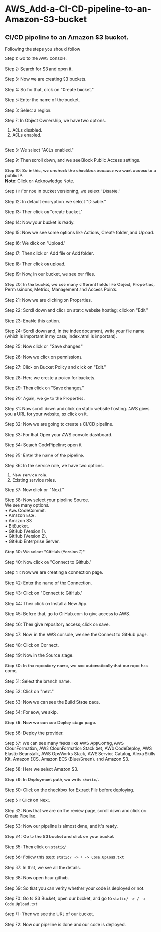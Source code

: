 # AWS_Add-a-CI-CD-pipeline-to-an-Amazon-S3-bucket

<h2>CI/CD pipeline to an Amazon S3 bucket.</h2>

Following the steps you should follow

Step 1: Go to the AWS console.<br><br>
Step 2: Search for S3 and open it.<br><br>
Step 3: Now we are creating S3 buckets.<br><br>
Step 4: So for that, click on "Create bucket."<br><br>
Step 5: Enter the name of the bucket. <br><br>
Step 6: Select a region.<br><br>
Step 7: In Object Ownership, we have two options.<br>
1. ACLs disabled.<br>
2. ACLs enabled.<br><br>

Step 8: We select "ACLs enabled."<br><br>
Step 9: Then scroll down, and we see Block Public Access settings.<br><br>
Step 10: So in this, we uncheck the checkbox because we want access to a public IP.<br>
**Note:** Click on Acknowledge Note.<br><br>
Step 11: For noe in bucket versioning, we select "Disable."<br><br>
Step 12: In default encryption, we select "Disable."<br><br>
Step 13: Then click on "create bucket."<br><br>
Step 14: Now your bucket is ready.<br><br>
Step 15: Now we see some options like Actions, Create folder, and Upload.<br><br>
Step 16: We click on "Upload."<br><br>
Step 17: Then click on Add file or Add folder.<br><br>
Step 18: Then click on upload.<br><br>
Step 19: Now, in our bucket, we see our files.<br><br>
Step 20: In the bucket, we see many different fields like Object, Properties, Permissinons, Metrics, Management and Access Points.<br><br>
Step 21: Now we are clicking on Properties.<br><br>
Step 22: Scroll down and click on static website hosting; click on "Edit."<br><br>
Step 23: Enable this option.<br><br>
Step 24: Scroll down and, in the index document, write your file name (which is important in my case; index.html is important).<br><br>
Step 25: Now click on "Save changes."<br><br>
Step 26: Now we click on permissions.<br><br>
Step 27: Click on Bucket Policy and click on "Edit."<br><br>
Step 28: Here we create a policy for buckets.<br><br>
Step 29: Then click on "Save changes."<br><br>
Step 30: Again, we go to the Properties.<br><br>
Step 31: Now scroll down and click on static website hosting. AWS gives you a URL for your website, so click on it.<br><br>
Step 32: Now we are going to create a CI/CD pipeline.<br><br>
Step 33: For that Open your AWS console dashboard.<br><br>
Step 34: Search CodePipeline; open it.<br><br>
Step 35: Enter the name of the pipeline.<br><br>
Step 36: In the service role, we have two options.<br>
1. New service role.<br>
2. Existing service roles.<br>

Step 37: Now click on "Next."<br><br>
Step 38: Now select your pipeline Source.<br>
We see many options.<br>
• Aws CodeCommit.<br>
• Amazon ECR.<br>
• Amazon S3.<br>
• BitBucket.<br>
• GitHub (Version 1).<br>
• GitHub (Version 2).<br>
• GitHub Enterprise Server.<br><br>
Step 39: We select "GitHub (Version 2)"<br><br>
Step 40: Now click on "Connect to Github."<br><br>
Step 41: Now we are creating a connection page.<br><br>
Step 42: Enter the name of the Connection.<br><br>
Step 43: Click on "Connect to GitHub."<br><br>
Step 44: Then click on Install a New App.<br><br>
Step 45: Before that, go to GitHub.com to give access to AWS.<br><br>
Step 46: Then give repository access; click on save.<br><br>
Step 47: Now, in the AWS console, we see the Connect to GitHub page.<br><br>
Step 48: Click on Connect.<br><br>
Step 49: Now in the Source stage.<br><br>
Step 50: In the repository name, we see automatically that our repo has come.<br><br>
Step 51: Select the branch name.<br><br>
Step 52: Click on "next."<br><br>
Step 53: Now we can see the Build Stage page.<br><br>
Step 54: For now, we skip.<br><br>
Step 55: Now we can see Deploy stage page.<br><br>
Step 56: Deploy the provider. <br><br>
Step 57: We can see many fields like AWS AppConfig, AWS ClounFormation, AWS ClounFormation Stack Set, AWS CodeDeploy, AWS Elastic Beanstalk, AWS OpsWorks Stack, AWS Service Catalog, Alexa Skills Kit, Amazon ECS, Amazon ECS (Blue/Green), and Amazon S3.<br><br>
Step 58: Here we select Amazon S3.<br><br>
Step 59: In Deployment path, we write `static/`.<br><br>
Step 60: Click on the checkbox for Extract File before deploying.<br><br>
Step 61: Click on Next.<br><br>
Step 62: Now that we are on the review page, scroll down and click on Create Pipeline.<br><br>
Step 63: Now our pipeline is almost done, and it's ready. <br><br>
Step 64: Go to the S3 bucket and click on your bucket.<br><br>
Step 65: Then click on `static/ `<br><br>
Step 66: Follow this step: `static/ -> / -> Code.Upload.txt `<br><br>
Step 67: In that, we see all the details.<br><br>
Step 68: Now open hour github.<br><br>
Step 69: So that you can verify whether your code is deployed or not.<br><br>
Step 70: Go to S3 Bucket, open our bucket, and go to `static/ -> / -> Code.Upload.txt` <br><br>
Step 71: Then we see the URL of our bucket.<br><br>
Step 72: Now our pipeline is done and our code is deployed.<br><br>

